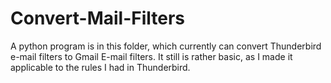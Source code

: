 # Convert-Mail-Filters
A python program is in this folder, which currently can convert Thunderbird e-mail filters to Gmail E-mail filters. It still is rather basic, as I made it applicable to the rules I had in Thunderbird.
